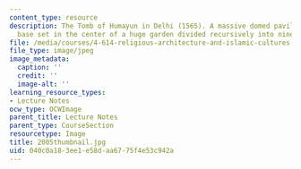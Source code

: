 ```yaml
---
content_type: resource
description: The Tomb of Humayun in Delhi (1565). A massive domed pavilion on a square
  base set in the center of a huge garden divided recursively into nine chahar baghs.
file: /media/courses/4-614-religious-architecture-and-islamic-cultures-fall-2002/040c0a183ee1e58daa6775f4e53c942a_2005thumbnail.jpg
file_type: image/jpeg
image_metadata:
  caption: ''
  credit: ''
  image-alt: ''
learning_resource_types:
- Lecture Notes
ocw_type: OCWImage
parent_title: Lecture Notes
parent_type: CourseSection
resourcetype: Image
title: 2005thumbnail.jpg
uid: 040c0a18-3ee1-e58d-aa67-75f4e53c942a
---
```

